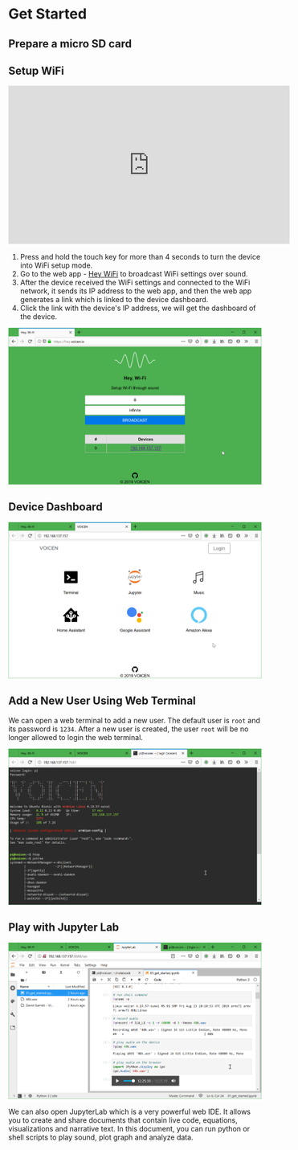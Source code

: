 # Get Started

## Prepare a micro SD card



## Setup WiFi

<iframe width="560" height="315" src="https://www.youtube.com/embed/mDg0haANwbM" frameborder="0" allow="accelerometer; autoplay; encrypted-media; gyroscope; picture-in-picture" allowfullscreen></iframe>


1.  Press and hold the touch key for more than 4 seconds to turn the device into WiFi setup mode.
2.  Go to the web app - [Hey WiFi](https://voice-engine.github.io/hey-wifi) to broadcast WiFi settings over sound.
3.  After the device received the WiFi settings and connected to the WiFi network, it sends its IP address to the web app, and then the web app generates a link which is linked to the device dashboard.
4.  Click the link with the device's IP address, we will get the dashboard of the device.

![](assets/images/hey_wifi_web_app.png)

## Device Dashboard

![](assets/images/device_web.png)

## Add a New User Using Web Terminal

We can open a web terminal to add a new user. The default user is `root` and its password is `1234`.
After a new user is created, the user `root` will be no longer allowed to login the web terminal.

![](assets/images/web_terminal.png)

## Play with Jupyter Lab

![](assets/images/jupyterlab.png)

We can also open JupyterLab which is a very powerful web IDE. It allows you to create and share documents that contain live code, equations, visualizations and narrative text. In this document, you can run python or shell scripts to play sound, plot graph and analyze data.
